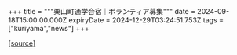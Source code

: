 +++
title = """栗山町通学合宿｜ボランティア募集"""
date = 2024-09-18T15:00:00.000Z
expiryDate = 2024-12-29T03:24:51.753Z
tags = ["kuriyama","news"]
+++


[[source]](https://www.town.kuriyama.hokkaido.jp/soshiki/55/28870.html)
